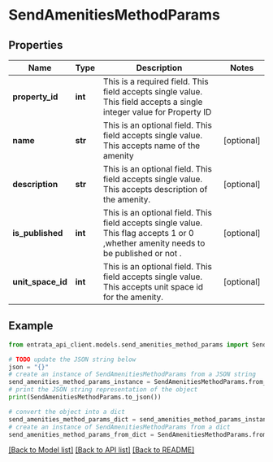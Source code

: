 # SendAmenitiesMethodParams


## Properties

Name | Type | Description | Notes
------------ | ------------- | ------------- | -------------
**property_id** | **int** | This is a required field. This field accepts single value. This field accepts a single integer value for Property ID | 
**name** | **str** | This is an optional field. This field accepts single value. This accepts name of the amenity | [optional] 
**description** | **str** | This is an optional field. This field accepts single value. This accepts description of the amenity. | [optional] 
**is_published** | **int** | This is an optional field. This field accepts single value. This flag accepts 1 or 0 ,whether amenity needs to be published or not . | [optional] 
**unit_space_id** | **int** | This is an optional field. This field accepts single value. This accepts unit space id for the amenity. | [optional] 

## Example

```python
from entrata_api_client.models.send_amenities_method_params import SendAmenitiesMethodParams

# TODO update the JSON string below
json = "{}"
# create an instance of SendAmenitiesMethodParams from a JSON string
send_amenities_method_params_instance = SendAmenitiesMethodParams.from_json(json)
# print the JSON string representation of the object
print(SendAmenitiesMethodParams.to_json())

# convert the object into a dict
send_amenities_method_params_dict = send_amenities_method_params_instance.to_dict()
# create an instance of SendAmenitiesMethodParams from a dict
send_amenities_method_params_from_dict = SendAmenitiesMethodParams.from_dict(send_amenities_method_params_dict)
```
[[Back to Model list]](../README.md#documentation-for-models) [[Back to API list]](../README.md#documentation-for-api-endpoints) [[Back to README]](../README.md)


